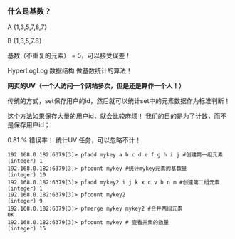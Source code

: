 ### 什么是基数？

A {1,3,5,7,8,7}

B {1,3,5,7.8}

基数（不重复的元素） = 5，可以接受误差！

HyperLogLog 数据结构 做基数统计的算法！

**网页的UV（一个人访问一个网站多次，但是还是算作一个人！）**

传统的方式，set保存用户的id，然后就可以统计set中的元素数据作为标准判断！

这个方法如果保存大量的用户id，就会比较麻烦！ 我们的目的是为了计数，而不是保存用户id；

0.81 % 错误率！ 统计UV  任务，可以忽略不计！



```shell
192.168.0.182:6379[3]> pfadd mykey a b c d e f g h i j #创建第一组元素
(integer) 1
192.168.0.182:6379[3]> pfcount mykey #统计mykey元素的基数量
(integer) 10
192.168.0.182:6379[3]> pfadd mykey2 i j k x c v b n m #创建第二组元素
(integer) 1
192.168.0.182:6379[3]> pfcount mykey2
(integer) 9
192.168.0.182:6379[3]> pfmerge mykey mykey2 #合并两组元素
OK
192.168.0.182:6379[3]> pfcount mykey # 查看并集的数量
(integer) 15
```


